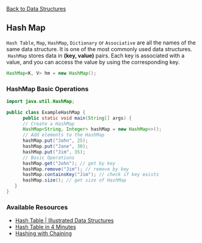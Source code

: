 [Back to Data Structures](01-data-structures.md)
## Hash Map

`Hash Table`, `Map`, `HashMap`, `Dictionary` or `Associative` are all the names of the same data structure. It is one of the most commonly used data structures.
 
 `HashMap` stores data in **(key, value)** pairs. Each key is associated with a value, and you can access the value by using the corresponding key.

```JAVA 
HashMap<K, V> hm = new HashMap();
```

### HashMap Basic Operations

```JAVA
import java.util.HashMap;

public class ExampleHashMap {
      public static void main(String[] args) {
      // Create a HashMap
      HashMap<String, Integer> hashMap = new HashMap<>();
      // Add elements to the HashMap
      hashMap.put("John", 25);
      hashMap.put("Jane", 30);
      hashMap.put("Jim", 35);
      // Basic Operations
      hashMap.get("John"); // get by key
      hashMap.remove("Jim"); // remove by key
	  hashMap.containsKey("Jim"); // check if key exists
      hashMap.size(); // get size of HashMap
   }
}
```



### Available Resources

- [Hash Table | Illustrated Data Structures](https://www.youtube.com/watch?v=jalSiaIi8j4)
- [Hash Table in 4 Minutes](https://youtu.be/knV86FlSXJ8)
- [Hashing with Chaining](https://www.youtube.com/watch?v=0M_kIqhwbFo&list=PLUl4u3cNGP61Oq3tWYp6V_F-5jb5L2iHb&index=9)